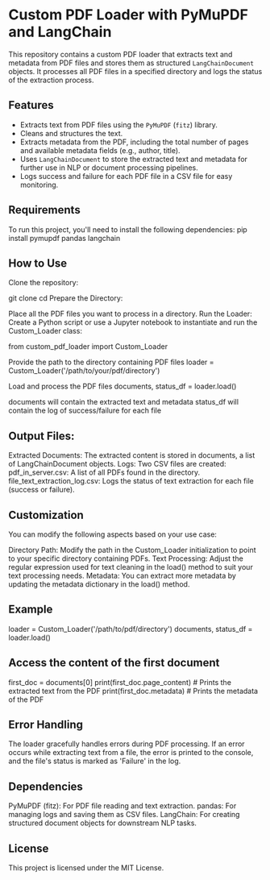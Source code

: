 # Custom PDF Loader with PyMuPDF and LangChain

This repository contains a custom PDF loader that extracts text and metadata from PDF files and stores them as structured `LangChainDocument` objects. It processes all PDF files in a specified directory and logs the status of the extraction process.

## Features
- Extracts text from PDF files using the `PyMuPDF` (`fitz`) library.
- Cleans and structures the text.
- Extracts metadata from the PDF, including the total number of pages and available metadata fields (e.g., author, title).
- Uses `LangChainDocument` to store the extracted text and metadata for further use in NLP or document processing pipelines.
- Logs success and failure for each PDF file in a CSV file for easy monitoring.

## Requirements

To run this project, you'll need to install the following dependencies:
pip install pymupdf pandas langchain

## How to Use
Clone the repository:

git clone <repo-url>
cd <repo-directory>
Prepare the Directory:

Place all the PDF files you want to process in a directory.
Run the Loader: Create a Python script or use a Jupyter notebook to instantiate and run the Custom_Loader class:


from custom_pdf_loader import Custom_Loader

Provide the path to the directory containing PDF files
loader = Custom_Loader('/path/to/your/pdf/directory')

Load and process the PDF files
documents, status_df = loader.load()

documents will contain the extracted text and metadata
status_df will contain the log of success/failure for each file

## Output Files:

Extracted Documents: The extracted content is stored in documents, a list of LangChainDocument objects.
Logs: Two CSV files are created:
pdf_in_server.csv: A list of all PDFs found in the directory.
file_text_extraction_log.csv: Logs the status of text extraction for each file (success or failure).

## Customization
You can modify the following aspects based on your use case:

Directory Path: Modify the path in the Custom_Loader initialization to point to your specific directory containing PDFs.
Text Processing: Adjust the regular expression used for text cleaning in the load() method to suit your text processing needs.
Metadata: You can extract more metadata by updating the metadata dictionary in the load() method.

## Example
loader = Custom_Loader('/path/to/pdf/directory')
documents, status_df = loader.load()

## Access the content of the first document
first_doc = documents[0]
print(first_doc.page_content)  # Prints the extracted text from the PDF
print(first_doc.metadata)      # Prints the metadata of the PDF

## Error Handling
The loader gracefully handles errors during PDF processing. If an error occurs while extracting text from a file, the error is printed to the console, and the file's status is marked as 'Failure' in the log.

## Dependencies
PyMuPDF (fitz): For PDF file reading and text extraction.
pandas: For managing logs and saving them as CSV files.
LangChain: For creating structured document objects for downstream NLP tasks.

## License
This project is licensed under the MIT License.
